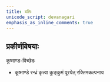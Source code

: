 ```yaml
---
title: बलिः
unicode_script: devanagari
emphasis_as_inline_comments: true
---
```


## प्रकीर्णविषयाः
कूष्माण्ड-विच्छेदः
- कूष्माण्डे रन्ध्रं कृत्वा कुङ्कुमं पूरयेत् रक्तिमकल्पनाय
